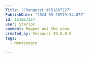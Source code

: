 ```yaml
---
Title: "Changeset #151867227"
PublishDate: "2024-05-26T19:34:07Z"
id: 151867227
user: StarioX
comment: Mapped out the area
created_by: Vespucci 20.0.0.0
tags:
  - Montenegro

---
```

